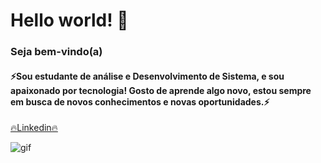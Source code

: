 # Hello world! 👋
 ### Seja bem-vindo(a)
 
 #### ⚡Sou estudante de análise e Desenvolvimento de Sistema, e sou apaixonado por tecnologia! Gosto de aprende algo novo, estou sempre em busca de novos conhecimentos e novas oportunidades.⚡
 
 
 <a style="width: 33.3333%; text-align: center;" href="https://www.linkedin.com/in/daniel-macedo-de-oliveira-64aa80208/" target = _blank>🔥Linkedin🔥</a>


 
 ![gif](https://camo.githubusercontent.com/0b6a40b3776cae6637e5f4a81a6882842dc13ea8a8af6b7fb01c010082153466/687474703a2f2f636c756265646f736765656b732e636f6d2e62722f77702d636f6e74656e742f75706c6f6164732f323031362f30312f646f726d726d2e676966)


<!--
Sou estudante de Analise e Desenvolvimento de Sistema, sou apaixona por tecnologia, gosto de aprende algo novo, estou sempre em busca de novos conhecimentos.
![gif](http://clubedosgeeks.com.br/wp-content/uploads/2016/01/dormrm.gif)
![gif2](https://rapidapi.com/blog/wp-content/uploads/2017/01/octocat.gif)
 ![](https://static.wikia.nocookie.net/scottpilgrim/images/d/d1/Scott_callstriker-1-.gif/revision/latest/top-crop/width/300/height/300?cb=20101124170217) 


**Danieloliver11/Danieloliver11** is a ✨ _special_ ✨ repository because its `README.md` (this file) appears on your GitHub profile.

Here are some ideas to get you started:

- 🔭 I’m currently working on ...
- 🌱 I’m currently learning ...
- 👯 I’m looking to collaborate on ...
- 🤔 I’m looking for help with ...
- 💬 Ask me about ...
- 📫 How to reach me: ...
- 😄 Pronouns: ...
- ⚡ Fun fact: ...
-->
